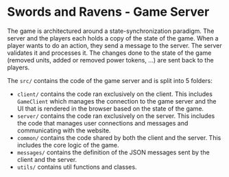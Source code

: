 # Swords and Ravens - Game Server

The game is architectured around a state-synchronization paradigm. The server and the players each holds a copy of the state of the game. When a player wants to do an action, they send a message to the server. The server validates it and processes it. The changes done to the state of the game (removed units, added or removed power tokens, ...) are sent back to the players.

The `src/` contains the code of the game server and is split into 5 folders:

* `client/` contains the code ran exclusively on the client. This includes `GameClient` which manages the connection to the game server and the UI that is rendered in the browser based on the state of the game.
* `server/` contains the code ran exclusively on the server. This includes the code that manages user connections and messages and communicating with the website.
* `common/` contains the code shared by both the client and the server. This includes the core logic of the game.
* `messages/` contains the definition of the JSON messages sent by the client and the server.
* `utils/` contains util functions and classes.
